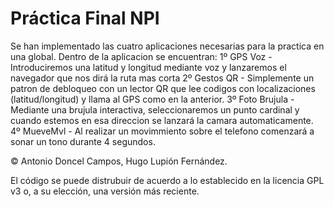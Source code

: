 Práctica Final NPI
======

Se han implementado las cuatro aplicaciones necesarias para la practica en una global. Dentro de la aplicacion se encuentran:
  1º GPS Voz - Introduciremos una latitud y longitud mediante voz y lanzaremos el navegador que nos dirá la ruta mas corta
  2º Gestos QR - Simplemente un patron de debloqueo con un lector QR que lee codigos con localizaciones (latitud/longitud) y                     llama al GPS como en la anterior.
  3º Foto Brujula - Mediante una brujula interactiva, seleccionaremos un punto cardinal y cuando estemos en esa direccion se                        lanzará la camara automaticamente.
  4º MueveMvl - Al realizar un movimmiento sobre el telefono comenzará a sonar un tono durante 4 segundos.

© Antonio Doncel Campos, Hugo Lupión Fernández.

El código se puede distrubuir de acuerdo a lo establecido en la licencia GPL v3 o, a su elección, una versión más reciente.
